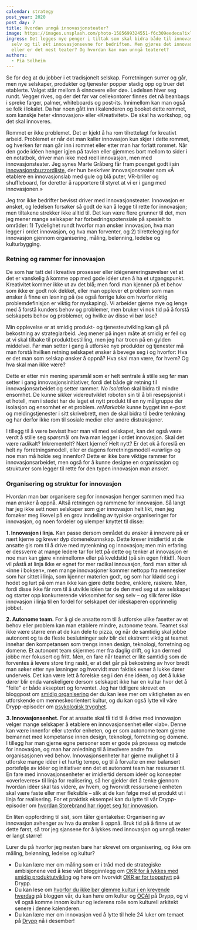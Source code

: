 ```yaml
---
calendar: strategy
post_year: 2020
post_day: 7
title: Hvordan unngå innovasjonsteater?
image: https://images.unsplash.com/photo-1585699324551-f6c309eedeca?ixlib=rb-1.2.1&ixid=MXwxMjA3fDB8MHxzZWFyY2h8MXx8dGhlYXRlcnxlbnwwfHwwfA%3D%3D&auto=format&fit=crop&w=800&q=60
ingress: Det legges mye penger i tiltak som skal bidra både til innovasjon i seg
  selv og til økt innovasjonsevne for bedriften. Men gjøres det innovasjon,
  eller er det mest teater? Og hvordan kan man unngå teateret?
authors:
  - Pia Solheim
---
```

Se for deg at du jobber i et tradisjonelt selskap. Forretningen surrer og går, men nye selskaper, produkter og tjenester popper stadig opp og truer det etablerte. Valget står mellom å «innovere eller dø». Ledelsen hiver seg rundt. Vegger rives, og der det før var cellekontorer finnes det nå beanbags i spreke farger, palmer, whiteboards og post-its. Innimellom kan man også se folk i lokalet. Da har noen gått inn i kalenderen og booket dette rommet, som kanskje heter «Innovasjon» eller «Kreativitet». De skal ha workshop, og det skal innoveres. 

Rommet er ikke problemet. Det er kjekt å ha rom tilrettelagt for kreativt arbeid. Problemet er når det man kaller innovasjon kun skjer i dette rommet, og hverken før man går inn i rommet eller etter man har forlatt rommet. Når den gode idéen henger igjen på tavlen eller gjemmes bort mellom to sider i en notatbok, driver man ikke med reell innovasjon, men med innovasjonsteater. Jeg synes Marte Gråberg får fram poenget godt i sin [innovasjonsbuzzordliste](https://medium.com/y-oslo/den-ultimate-innovasjonsbuzzordliste-e20bf6c8d336), der hun beskriver innovasjonsteater som «Å etablere en innovasjonslab med gule og blå puter, VR-briller og shuffleboard, for deretter å rapportere til styret at vi er i gang med innovasjonen.»

Jeg tror ikke bedrifter bevisst driver med innovasjonsteater. Innovasjon er ønsket, og ledelsen forsøker så godt de kan å legge til rette for innovasjon; men tiltakene strekker ikke alltid til. Det kan være flere grunner til det, men jeg mener mange selskaper har forbedringspotensiale på spesielt to områder: 1) Tydelighet rundt hvorfor man ønsker innovasjon, hva man legger i ordet innovasjon, og hva man forventer, og 2) tilrettelegging for innovasjon gjennom organisering, måling, belønning, ledelse og kulturbygging.   

### Retning og rammer for innovasjon

De som har tatt del i kreative prosesser eller idégenereringsøvelser vet at det er vanskelig å komme opp med gode idéer uten å ha et utgangspunkt. Kreativitet kommer ikke ut av det blå; men fordi man kjenner på et behov som ikke er godt nok dekket, eller man opplever et problem som man ønsker å finne en løsning på (se også forrige luke om hvorfor  riktig problemdefinisjon er viktig for nyskaping). Vi arbeider gjerne mye og lenge med å forstå kunders behov og problemer, men bruker vi nok tid på å forstå selskapets behov og problemer, og hvilke av disse vi bør løse? 

Min opplevelse er at smidig produkt- og tjenesteutvikling kan gå på bekostning av strategiarbeid. Jeg mener på ingen måte at smidig er feil og at vi skal tilbake til produktbestilling, men jeg har troen på en gylden middelvei. Før man setter i gang å utforske nye produkter og tjenester må man forstå hvilken retning selskapet ønsker å bevege seg i og hvorfor: Hva er det man som selskap ønsker å oppnå? Hva skal man være, for hvem? Og hva skal man ikke være? 

Dette er etter min mening spørsmål som er helt sentrale å stille seg før man setter i gang innovasjonsinitiativer, fordi det både gir retning til innovasjonsarbeidet og setter rammer. *No Isolation* skal bidra til mindre ensomhet. De kunne sikker videreutviklet roboten sin til å bli resepsjonist i et hotell, men i stedet har de laget et nytt produkt til en ny målgruppe der isolasjon og ensomhet er et problem. *reMarkable* kunne bygget inn e-post og meldingstjenester i sitt skrivebrett, men de skal bidra til bedre tenkning og har derfor ikke rom til sosiale medier eller andre distraksjoner.

I tillegg til å være bevisst hvor man vil med selskapet, kan det også være verdt å stille seg spørsmål om hva man legger i ordet innovasjon. Skal det være radikalt? Inkrementelt? Nært kjerne? Helt nytt? Er det ok å foreslå en helt ny forretningsmodell, eller er dagens forretningsmodell «urørlig» og noe man må holde seg innenfor? Dette er ikke bare viktige rammer for innovasjonsarbeidet, men også for å kunne designe en organisasjon og strukturer som legger til rette for den typen innovasjon man ønsker.

### Organisering og struktur for innovasjon

Hvordan man bør organisere seg for innovasjon henger sammen med hva man ønsker å oppnå. Altså retningen og rammene for innovasjon. Så langt har jeg ikke sett noen selskaper som gjør innovasjon helt likt, men jeg forsøker meg likevel på en grov inndeling av typiske organiseringer for innovasjon, og noen fordeler og ulemper knyttet til disse:

**1. Innovasjon i linja.** Kan passe dersom området du ønsker å innovere på er nært kjerne og krever dyp domenekunnskap. Dette krever imidlertid at de ansatte gis rom til å drive med nytenkning og innovasjon; men min erfaring er dessverre at mange ledere tar for lett på dette og tenker at innovasjon er noe man kan gjøre «innimellom» eller på kveldstid (på sin egen fritid!). Noen vil påstå at linja ikke er egnet for mer radikal innovasjon, fordi man sitter så «inne i boksen», men mange innovasjoner kommer nettopp fra mennesker som har sittet i linja, som kjenner materien godt, og som har klødd seg i hodet og lurt på om man ikke kan gjøre dette bedre, enklere, raskere. Men, fordi disse ikke får rom til å utvikle idéen tar de den med seg ut av selskapet og starter opp konkurrerende virksomhet for seg selv – og slik fører ikke innovasjon i linja til en fordel for selskapet der idéskaperen opprinnelig jobbet.

**2. Autonome team.** For å gi de ansatte rom til å utforske ulike fasetter av et behov eller problem kan man etablere mindre, autonome team. Teamet skal ikke være større enn at de kan dele to pizza, og når de samtidig skal jobbe autonomt og ta de fleste beslutninger selv blir det ekstremt viktig at teamet innehar den kompetansen som trengs innen design, teknologi, forretning og domene. Et autonomt team skjermes mer fra daglig drift, og kan dermed jobbe mer fokusert og fritt. Men, en fare når teamet er lite samtidig som de forventes å levere store ting raskt, er at det går på bekostning av hvor bredt man søker etter nye løsninger og hvorvidt man faktisk evner å lukke dører underveis. Det kan være lett å forelske seg i den éne idéen, og det å lukke dører blir enda vanskeligere dersom selskapet ikke har en kultur hvor det å "feile" er både akseptert og forventet. Jeg har tidligere skrevet en bloggpost om [smidig organisering](https://blogg.bekk.no/en-smidig-tiln%C3%A6rming-til-smidig-organisering-d6b2e0acd4e7) der du kan lese mer om viktigheten av en utforskende om menneskeorientert kultur, og du kan også lytte vil våre Drypp-episoder om [psykologisk trygghet](https://open.spotify.com/episode/7qdGG3B9nnVRULDnBZwzNI?si=spfoBpYeQqmrcEAPxIS85w).

**3. Innovasjonsenhet.** For at ansatte skal få tid til å drive med innovasjon velger mange selskaper å etablere en innovasjonsenhet eller «lab». Denne kan være innenfor eller utenfor enheten, og er som autonome team gjerne bemannet med kompetanse innen design, teknologi, forretning og domene. I tillegg har man gjerne egne personer som er gode på prosess og metode for innovasjon, og man har anledning til å involvere andre fra organisasjonen ved behov. Innovasjonsenheter har gjerne mulighet til å utforske mange idéer i et hurtig tempo, og til å forvalte en mer balansert portefølje av idéer og initiativer enn det et autonomt team har ressurser til. En fare med innovasjonsenheter er imidlertid dersom ideér og konsepter «overleveres» til linja for realisering, så her gjelder det å tenke gjennom hvordan idéer skal tas videre, av hvem, og hvorvidt ressursene i enheten skal være faste eller mer fleksible – slik at de kan følge med et produkt ut i linja for realisering. For et praktisk eksempel kan du lytte til vår Drypp-episoder om [hvordan Storebrand har rigget seg for innovasjon](https://open.spotify.com/episode/3Dzo5IACvPVa1moEfPCuqX?si=abJiq-ZYQqiKLkH5TLTMGg).

En liten oppfordring til sist, som tåler gjentakelse: Organisering av innovasjon avhenger av hva du ønsker å oppnå. Bruk tid på å finne ut av dette først, så tror jeg sjansene for å lykkes med innovasjon og unngå teater er langt større!

Lurer du på hvorfor jeg nesten bare har skrevet om organisering, og ikke om måling, belønning, ledelse og kultur? 

* Du kan lære mer om måling som er i tråd med de strategiske ambisjonene ved å lese vårt blogginnlegg om [OKR for å lykkes med smidig produktutvikling](https://blogg.bekk.no/er-okr-n%C3%B8kkelen-for-%C3%A5-lykkes-med-smidig-produktutvikling-69b8f777cc1b) og høre om hvorvidt [OKR er for toppstyrt](https://open.spotify.com/episode/3kfxv3u6IR4LJEh3XgxLOJ?si=OKY06iU_QnG0pADNp1IFdA) på Drypp.
* Du kan lese om [hvorfor du ikke bør glemme kultur i en krevende hverdag](https://blogg.bekk.no/ikke-glem-kultur-i-en-krevende-hverdag-1436f7d18f2b) på bloggen vår, du kan høre om kultur og [OCAI](https://open.spotify.com/episode/1LtoDL5FASEZ5AH23uMuuk?si=m2s1yJIRTdCwYkPxVIW3eQ) på Drypp, og vi vil også komme innom kultur og lederens rolle som kulturell arkitekt senere i denne kalenderen. 
* Du kan lære mer om innovasjon ved å lytte til hele 24 luker om temaet på [Drypp](https://open.spotify.com/show/6SVNY97zuPWcVdvE2FSNRL?si=QjhMrg8FQbKwBbk8X9zxXA) nå i desember!
